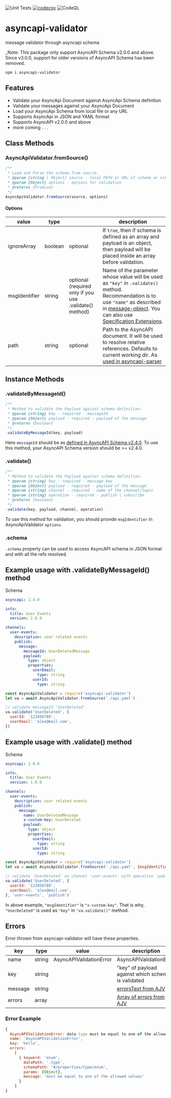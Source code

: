 ![Unit Tests](https://github.com/WaleedAshraf/asyncapi-validator/workflows/Unit%20Tests/badge.svg?branch=master) [![codecov](https://codecov.io/gh/WaleedAshraf/asyncapi-validator/branch/master/graph/badge.svg)](https://codecov.io/gh/WaleedAshraf/asyncapi-validator) ![CodeQL](https://github.com/WaleedAshraf/asyncapi-validator/workflows/CodeQL/badge.svg?branch=master)

# asyncapi-validator

message validator through asyncapi schema

_Note: This package only support AsyncAPI Schema v2.0.0 and above. Since v3.0.0, support for older versions of AsyncAPI Schema has been removed.

`npm i asyncapi-validator`

## Features
- Validate your AsyncApi Document against AsyncApi Schema definition
- Validate your messages against your AsyncApi Document
- Load your AsyncApi Schema from local file or any URL
- Supports AsyncApi in JSON and YAML format
- Supports AsyncAPI v2.0.0 and above
- more coming . . .

## Class Methods

### AsyncApiValidator.fromSource()
```js
/** 
 * Load and Parse the schema from source.
 * @param {string | Object} source - local PATH or URL of schema or schema Object
 * @param {Object} options - options for validation
 * @returns {Promise}
 */
AsyncApiValidator.fromSource(source, options)
```

#### Options
| value | type | | description |
|-----|----|----|---|
| ignoreArray | boolean | optional | If `true`, then if schema is defined as an array and payload is an object, then payload will be placed inside an array before validation. |
| msgIdentifier | string | optional (required only if you use .validate() method) | Name of the parameter whose value will be used as `"key"` in `.validate()` method. Recommendation is to use `"name"` as described in [message-object](https://asyncapi.io/docs/specifications/2.0.0/#a-name-messageobject-a-message-object). You can also use [Specification Extensions](https://asyncapi.io/docs/specifications/2.0.0/#specificationExtensions). |
| path | string | optional |  Path to the AsyncAPI document. It will be used to resolve relative references. Defaults to current working dir. As [used in asyncapi-parser](https://github.com/asyncapi/parser-js/blob/master/lib/parser.js#L41) |

## Instance Methods

### .validateByMessageId()
```js
/**
 * Method to validate the Payload against schema definition.
 * @param {string} key - required - messageId
 * @param {Object} payload - required - payload of the message
 * @returns {boolean}
 */
.validateByMessageId(key, payload)
```
Here `messageId` should be as [defined in AsyncAPI Schema v2.4.0](https://www.asyncapi.com/docs/specifications/v2.4.0#messageObject). To use this method, your AsyncAPI Schema version should be >= v2.4.0.

### .validate()
```js
/**
 * Method to validate the Payload against schema definition.
 * @param {string} key - required - message key
 * @param {Object} payload - required - payload of the message
 * @param {string} channel - required - name of the channel/topic
 * @param {string} operation - required - publish | subscribe
 * @returns {boolean}
 */
.validate(key, payload, channel, operation)
```
To use this method for validation, you should provide `msgIdentifier` in AsyncApiValidator `options`.

### .schema
`.schema` property can be used to access AsyncAPI schema in JSON format and with all the refs resolved.

## Example usage with .validateByMessageId() method
Schema
```yaml
asyncapi: 2.4.0

info:
  title: User Events
  version: 1.0.0

channels:
  user-events:
    description: user related events
    publish:
      message:
        messageId: UserDeletedMessage
        payload:
          type: object
          properties:
            userEmail:
              type: string
            userId:
              type: string
```
```js
const AsyncApiValidator = require('asyncapi-validator')
let va = await AsyncApiValidator.fromSource('./api.yaml')

// validate messageId 'UserDeleted'
va.validate('UserDeleted', {
  userId: '123456789',
  userEmail: 'alex@mail.com',
})
```

## Example usage with .validate() method
Schema
```yaml
asyncapi: 2.0.0

info:
  title: User Events
  version: 1.0.0

channels:
  user-events:
    description: user related events
    publish:
      message:
        name: UserDeletedMessage
        x-custom-key: UserDeleted
        payload:
          type: object
          properties:
            userEmail:
              type: string
            userId:
              type: string
```
```js
const AsyncApiValidator = require('asyncapi-validator')
let va = await AsyncApiValidator.fromSource('./api.yaml', {msgIdentifier: 'x-custom-key'})

// validate 'UserDeleted' on channel 'user-events' with operation 'publish'
va.validate('UserDeleted', {
  userId: '123456789',
  userEmail: 'alex@mail.com',
}, 'user-events', 'publish')
```
In above example, `"msgIdentifier"` is `"x-custom-key"`. That is why, `"UserDeleted"` is used as `"key"` in `"va.validate()"` method.

## Errors
Error thrown from asyncapi-validator will have these properties.

| key     | type   | value                   | description                                                                                                     |
|---------|--------|-------------------------|-----------------------------------------------------------------------------------------------------------------|
| name    | string | AsyncAPIValidationError | AsyncAPIValidationError                                                                                         |
| key     | string |                         | "key" of payload against which schema is validated                                                              |
| message | string |                         | [errorsText from AJV](https://ajv.js.org/api.html#ajv-errorstext-errors-object-options-object-string) |
| errors  | array  |                         | [Array of errors from AJV](https://ajv.js.org/api.html#validation-errors)                                |

### Error Example
```js
{
  AsyncAPIValidationError: data.type must be equal to one of the allowed values at MessageValidator.validate (.....
  name: 'AsyncAPIValidationError',
  key: 'hello',
  errors:
    [
      { keyword: 'enum',
        dataPath: '.type',
        schemaPath: '#/properties/type/enum',
        params: [Object],
        message: 'must be equal to one of the allowed values'
      }
    ]
}
```

